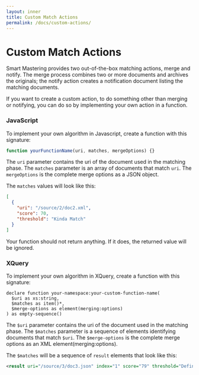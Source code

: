 ```yaml
---
layout: inner
title: Custom Match Actions
permalink: /docs/custom-actions/
---
```


# Custom Match Actions

Smart Mastering provides two out-of-the-box matching actions, merge and notify. The merge process combines two or more
documents and archives the originals; the notify action creates a notification document listing the matching documents.

If you want to create a custom action, to do something other than merging or notifying, you can do so by implementing your own action in a function. 

### JavaScript

To implement your own algorithm in Javascript, create a function with this 
signature: 

```javascript
function yourFunctionName(uri, matches, mergeOptions) {}
```

The `uri` parameter contains the uri of the document used in the matching phase. The `matches` parameter is an array of documents that match `uri`. The `mergeOptions` is the complete merge options as a JSON object. 

The `matches` values will look like this:

```json
[
  {
    "uri": "/source/2/doc2.xml",
    "score": 70,
    "threshold": "Kinda Match"
  }
]
```

Your function should not return anything. If it does, the returned value will be ignored.

### XQuery

To implement your own algorithm in XQuery, create a function with this 
signature: 

```xquery
declare function your-namespace:your-custom-function-name(
  $uri as xs:string,
  $matches as item()*,
  $merge-options as element(merging:options)
) as empty-sequence()
```

The `$uri` parameter contains the uri of the document used in the matching phase. The `$matches` parameter is a sequence of  elements identifying documents that match `$uri`. The `$merge-options` is the complete merge options as an XML element(merging:options). 

The `$matches` will be a sequence of `result` elements that look like this:

```xml
<result uri="/source/3/doc3.json" index="1" score="79" threshold="Definitive Match" action="my-action"/>
```
